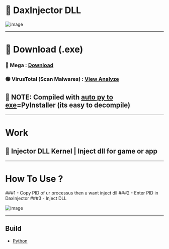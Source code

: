 # __💉 DaxInjector DLL__
![image](https://cdn.discordapp.com/attachments/1146354940491599933/1168518603461632121/image.png?ex=65520ec1&is=653f99c1&hm=a24b02dbb5af1b15c4fe26b3c1a1c94db50e6334aa91eb5bbf37493139283d41&)
____________________________________________________________________________________________________________________________________________________________
# __📡 Download (.exe)__
### 🔴 Mega : [Download](https://mega.nz/file/nYJgBZpJ#uTHNqsX1Y06liCcMJwSWnTuvDVly2RjqtEQA0wjfTys) 
### 🟢 VirusTotal (Scan Malwares) : [View Analyze](https://www.virustotal.com/gui/file-analysis/ODc2YmM0MTkyNTE1ZTY4MjkwN2FkZjVmMmRiMTM0NGM6MTY5ODY2NjYyOA==)
## 📑 __NOTE:__ Compiled with [auto py to exe](https://github.com/brentvollebregt/auto-py-to-exe)=PyInstaller (its easy to decompile)
____________________________________________________________________________________________________________________________________________________________
# __Work__
## **💉 Injector DLL Kernel | Inject dll for game or app**
____________________________________________________________________________________________________________________________________________________________
# __How To Use ?__

###1 - Copy PID of ur processus then u want inject dll
###2 - Enter PID in DaxInjector
###3 - Inject DLL

![image](https://cdn.discordapp.com/attachments/1146354940491599933/1168519202047524905/image.png?ex=65520f4f&is=653f9a4f&hm=b2d805c8a282fbe35094bf7cb3c0dcb6120c9baca9dbec3edbed68206e160a59&)
____________________________________________________________________________________________________________________________________________________________


## __Build__
* [Python](https://www.python.org/)
